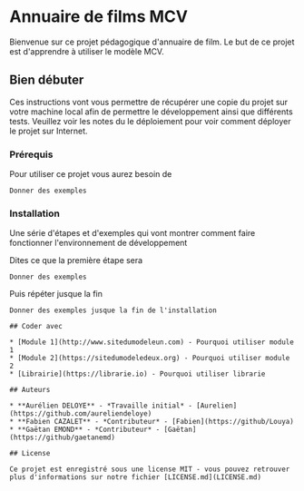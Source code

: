 # Annuaire de films MCV

Bienvenue sur ce projet pédagogique d'annuaire de film. Le but de ce projet est d'apprendre à utiliser le modèle MCV.

## Bien débuter

Ces instructions vont vous permettre de récupérer une copie du projet sur votre machine local afin de permettre le développement ainsi que différents tests. Veuillez voir les notes du le déploiement pour voir comment déployer le projet sur Internet.

### Prérequis

Pour utiliser ce projet vous aurez besoin de 

```
Donner des exemples
```

### Installation

Une série d'étapes et d'exemples qui vont montrer comment faire fonctionner l'environnement de développement

Dites ce que la première étape sera

```
Donner des exemples
```

Puis répéter jusque la fin

```
Donner des exemples jusque la fin de l'installation

## Coder avec

* [Module 1](http://www.sitedumodeleun.com) - Pourquoi utiliser module 1
* [Module 2](https://sitedumodeledeux.org) - Pourquoi utiliser module 2
* [Librairie](https://librarie.io) - Pourquoi utiliser librarie

## Auteurs

* **Aurélien DELOYE** - *Travaille initial* - [Aurelien](https://github.com/aureliendeloye)
* **Fabien CAZALET** - *Contributeur* - [Fabien](https://github/Louya)
* **Gaëtan EMOND** - *Contributeur* - [Gaëtan](https://github/gaetanemd)

## License

Ce projet est enregistré sous une license MIT - vous pouvez retrouver plus d'informations sur notre fichier [LICENSE.md](LICENSE.md)
